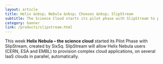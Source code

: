 ```yaml
---
layout: article
title: Helix &nbsp; Nebula &nbsp; Chooses &nbsp; SlipStream
subtitle: The Science Cloud starts its pilot phase with SlipStream to provision complex applications on multi-clouds 
category: banner
link: /products/slipstream.html
---
```


This week **Helix Nebula – the science cloud** started its Pilot Phase with SlipStream, created by SixSq. SlipStream will allow Helix Nebula users (CERN, ESA and EMBL) to provision complex cloud applications, on several IaaS clouds in parallel, automatically.
